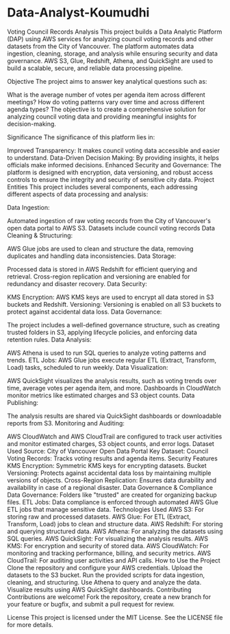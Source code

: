 # Data-Analyst-Koumudhi

Voting Council Records Analysis
This project builds a Data Analytic Platform (DAP) using AWS services for analyzing council voting records and other datasets from the City of Vancouver. The platform automates data ingestion, cleaning, storage, and analysis while ensuring security and data governance. AWS S3, Glue, Redshift, Athena, and QuickSight are used to build a scalable, secure, and reliable data processing pipeline.

Objective
The project aims to answer key analytical questions such as:

What is the average number of votes per agenda item across different meetings?
How do voting patterns vary over time and across different agenda types?
The objective is to create a comprehensive solution for analyzing council voting data and providing meaningful insights for decision-making.

Significance
The significance of this platform lies in:

Improved Transparency: It makes council voting data accessible and easier to understand.
Data-Driven Decision Making: By providing insights, it helps officials make informed decisions.
Enhanced Security and Governance: The platform is designed with encryption, data versioning, and robust access controls to ensure the integrity and security of sensitive city data.
Project Entities
This project includes several components, each addressing different aspects of data processing and analysis:

Data Ingestion:

Automated ingestion of raw voting records from the City of Vancouver's open data portal to AWS S3.
Datasets include council voting records
Data Cleaning & Structuring:

AWS Glue jobs are used to clean and structure the data, removing duplicates and handling data inconsistencies.
Data Storage:

Processed data is stored in AWS Redshift for efficient querying and retrieval.
Cross-region replication and versioning are enabled for redundancy and disaster recovery.
Data Security:

KMS Encryption: AWS KMS keys are used to encrypt all data stored in S3 buckets and Redshift.
Versioning: Versioning is enabled on all S3 buckets to protect against accidental data loss.
Data Governance:

The project includes a well-defined governance structure, such as creating trusted folders in S3, applying lifecycle policies, and enforcing data retention rules.
Data Analysis:

AWS Athena is used to run SQL queries to analyze voting patterns and trends.
ETL Jobs: AWS Glue jobs execute regular ETL (Extract, Transform, Load) tasks, scheduled to run weekly.
Data Visualization:

AWS QuickSight visualizes the analysis results, such as voting trends over time, average votes per agenda item, and more.
Dashboards in CloudWatch monitor metrics like estimated charges and S3 object counts.
Data Publishing:

The analysis results are shared via QuickSight dashboards or downloadable reports from S3.
Monitoring and Auditing:

AWS CloudWatch and AWS CloudTrail are configured to track user activities and monitor estimated charges, S3 object counts, and error logs.
Dataset Used
Source: City of Vancouver Open Data Portal
Key Dataset:
Council Voting Records: Tracks voting results and agenda items.
Security Features
KMS Encryption: Symmetric KMS keys for encrypting datasets.
Bucket Versioning: Protects against accidental data loss by maintaining multiple versions of objects.
Cross-Region Replication: Ensures data durability and availability in case of a regional disaster.
Data Governance & Compliance
Data Governance: Folders like "trusted" are created for organizing backup files.
ETL Jobs: Data compliance is enforced through automated AWS Glue ETL jobs that manage sensitive data.
Technologies Used
AWS S3: For storing raw and processed datasets.
AWS Glue: For ETL (Extract, Transform, Load) jobs to clean and structure data.
AWS Redshift: For storing and querying structured data.
AWS Athena: For analyzing the datasets using SQL queries.
AWS QuickSight: For visualizing the analysis results.
AWS KMS: For encryption and security of stored data.
AWS CloudWatch: For monitoring and tracking performance, billing, and security metrics.
AWS CloudTrail: For auditing user activities and API calls.
How to Use the Project
Clone the repository and configure your AWS credentials.
Upload the datasets to the S3 bucket.
Run the provided scripts for data ingestion, cleaning, and structuring.
Use Athena to query and analyze the data.
Visualize results using AWS QuickSight dashboards.
Contributing
Contributions are welcome! Fork the repository, create a new branch for your feature or bugfix, and submit a pull request for review.

License
This project is licensed under the MIT License. See the LICENSE file for more details.
